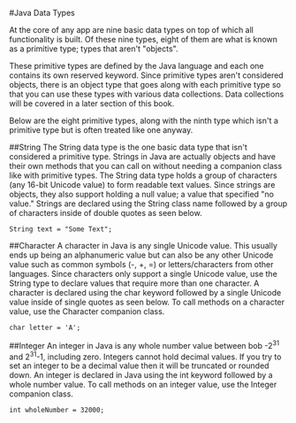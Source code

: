 #Java Data Types

At the core of any app are nine basic data types on top of which all functionality is built. Of these nine types, eight of them are what is known as a primitive type; types that aren't "objects". 

These primitive types are defined by the Java language and each one contains its own reserved keyword. Since primitive types aren't considered objects, there is an object type that goes along with each primitive type so that you can use these types with various data collections.  Data collections will be covered in a later section of this book. 

Below are the eight primitive types, along with the ninth type which isn't a primitive type but is often treated like one anyway.

##String
The String data type is the one basic data type that isn't considered a primitive type. Strings in Java are actually objects and have their own methods that you can call on  without needing a companion class like with primitive types. The String data type holds a group of characters (any 16-bit Unicode value) to form readable text values. Since strings are objects, they also support holding a null value; a value that specified "no value." Strings are declared using the String class name followed by a group of characters inside of double quotes as seen below.

```String text = "Some Text";```

##Character
A character in Java is any single Unicode value. This usually ends up being an alphanumeric value but can also be any other Unicode value such as common symbols (-, +, =) or letters/characters from other languages. Since characters only support a single Unicode value, use the String type to declare values that require more than one character. A character is declared using the char keyword followed by a single Unicode value inside of single quotes as seen below. To call methods on a character value, use the Character companion class.

```char letter = 'A';```

##Integer
An integer in Java is any whole number value between bob  -2<sup>31</sup> and 2<sup>31</sup>-1, including zero. Integers cannot hold decimal values. If you try to set an integer to be a decimal value then it will be truncated or rounded down. An integer is declared in Java using the int keyword followed by a whole number value. To call methods on an integer value, use the Integer companion class.

```int wholeNumber = 32000;```